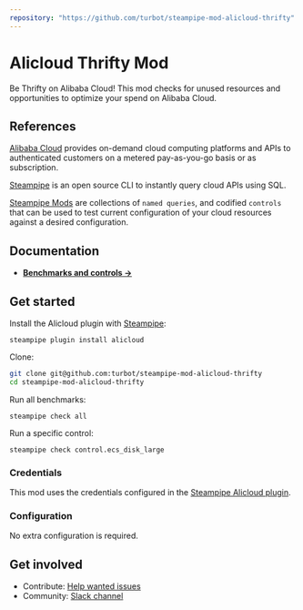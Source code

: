 ```yaml
---
repository: "https://github.com/turbot/steampipe-mod-alicloud-thrifty"
---
```


# Alicloud Thrifty Mod

Be Thrifty on Alibaba Cloud! This mod checks for unused resources and opportunities to optimize your spend on Alibaba Cloud.

## References

[Alibaba Cloud](https://in.alibabacloud.com/) provides on-demand cloud computing platforms and APIs to authenticated customers on a metered pay-as-you-go basis or as subscription.

[Steampipe](https://steampipe.io) is an open source CLI to instantly query cloud APIs using SQL.

[Steampipe Mods](https://steampipe.io/docs/reference/mod-resources#mod) are collections of `named queries`, and codified `controls` that can be used to test current configuration of your cloud resources against a desired configuration.

## Documentation

- **[Benchmarks and controls →](https://hub.steampipe.io/mods/turbot/alicloud_thrifty/controls)**

## Get started

Install the Alicloud plugin with [Steampipe](https://steampipe.io):
```shell
steampipe plugin install alicloud
```

Clone:
```sh
git clone git@github.com:turbot/steampipe-mod-alicloud-thrifty
cd steampipe-mod-alicloud-thrifty
```

Run all benchmarks:
```shell
steampipe check all
```

Run a specific control:
```shell
steampipe check control.ecs_disk_large
```

### Credentials

This mod uses the credentials configured in the [Steampipe Alicloud plugin](https://hub.steampipe.io/plugins/turbot/alicloud).

### Configuration

No extra configuration is required.

## Get involved

* Contribute: [Help wanted issues](https://github.com/turbot/steampipe-mod-alicloud-thrifty/labels/help%20wanted)
* Community: [Slack channel](https://steampipe.slack.com/join/shared_invite/zt-oij778tv-lYyRTWOTMQYBVAbtPSWs3g#/shared-invite/email)